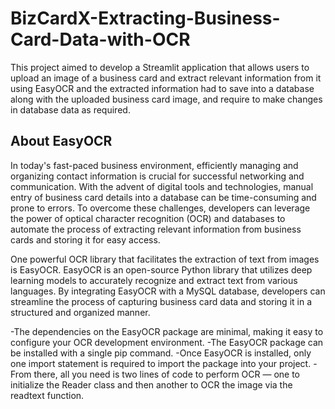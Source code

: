 # BizCardX-Extracting-Business-Card-Data-with-OCR
This project aimed to develop a Streamlit application that allows users to upload an image of a business card and extract relevant information from it using EasyOCR and the extracted information had to save into a database along with the uploaded business card image, and require to make changes in database data as required.

## About EasyOCR
In today's fast-paced business environment, efficiently managing and organizing contact information is crucial for successful networking and communication. With the advent of digital tools and technologies, manual entry of business card details into a database can be time-consuming and prone to errors. To overcome these challenges, developers can leverage the power of optical character recognition (OCR) and databases to automate the process of extracting relevant information from business cards and storing it for easy access.

One powerful OCR library that facilitates the extraction of text from images is EasyOCR. EasyOCR is an open-source Python library that utilizes deep learning models to accurately recognize and extract text from various languages. By integrating EasyOCR with a MySQL database, developers can streamline the process of capturing business card data and storing it in a structured and organized manner.

-The dependencies on the EasyOCR package are minimal, making it easy to configure your OCR development environment.
-The EasyOCR package can be installed with a single pip command.
-Once EasyOCR is installed, only one import statement is required to import the package into your project.
-From there, all you need is two lines of code to perform OCR — one to initialize the Reader class and then another to OCR the image via the readtext function.

